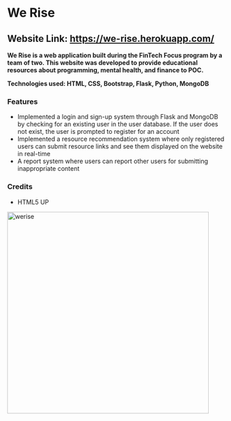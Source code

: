 # We Rise 
## Website Link: https://we-rise.herokuapp.com/ ## 
**We Rise is a web application built during the FinTech Focus program by a team of two. This website was developed to provide educational resources about programming, mental health, and finance to POC.**

**Technologies used: HTML, CSS, Bootstrap, Flask, Python, MongoDB**

### Features ###
- Implemented a login and sign-up system through Flask and MongoDB by checking for an existing user in the user database. If the user does not exist, the user is prompted to register for an account
- Implemented a resource recommendation system where only registered users can submit resource links and see them displayed on the website in real-time
- A report system where users can report other users for submitting inappropriate content

### Credits ###
- HTML5 UP

<img width="463" alt="werise" src="https://user-images.githubusercontent.com/56855196/184558772-c1c6c06b-b2f8-4714-adca-e77ce0acfa99.png">
